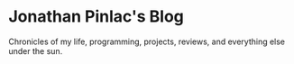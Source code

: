 # Jonathan Pinlac's Blog

Chronicles of my life, programming, projects, reviews, and everything else under the sun.
